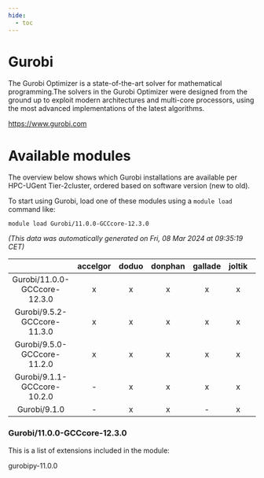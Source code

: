 ```yaml
---
hide:
  - toc
---
```


Gurobi
======


The Gurobi Optimizer is a state-of-the-art solver for mathematical programming.The solvers in the Gurobi Optimizer were designed from the ground up to exploit modern architectures and multi-core processors, using the most advanced implementations of the latest algorithms.

https://www.gurobi.com
# Available modules


The overview below shows which Gurobi installations are available per HPC-UGent Tier-2cluster, ordered based on software version (new to old).

To start using Gurobi, load one of these modules using a `module load` command like:

```shell
module load Gurobi/11.0.0-GCCcore-12.3.0
```

*(This data was automatically generated on Fri, 08 Mar 2024 at 09:35:19 CET)*  

| |accelgor|doduo|donphan|gallade|joltik|skitty|
| :---: | :---: | :---: | :---: | :---: | :---: | :---: |
|Gurobi/11.0.0-GCCcore-12.3.0|x|x|x|x|x|x|
|Gurobi/9.5.2-GCCcore-11.3.0|x|x|x|x|x|x|
|Gurobi/9.5.0-GCCcore-11.2.0|x|x|x|x|x|x|
|Gurobi/9.1.1-GCCcore-10.2.0|-|x|x|x|x|x|
|Gurobi/9.1.0|-|x|x|-|x|-|


### Gurobi/11.0.0-GCCcore-12.3.0

This is a list of extensions included in the module:

gurobipy-11.0.0